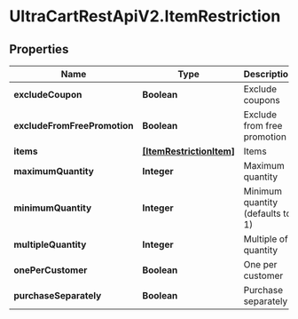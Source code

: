 # UltraCartRestApiV2.ItemRestriction

## Properties
Name | Type | Description | Notes
------------ | ------------- | ------------- | -------------
**excludeCoupon** | **Boolean** | Exclude coupons | [optional] 
**excludeFromFreePromotion** | **Boolean** | Exclude from free promotion | [optional] 
**items** | [**[ItemRestrictionItem]**](ItemRestrictionItem.md) | Items | [optional] 
**maximumQuantity** | **Integer** | Maximum quantity | [optional] 
**minimumQuantity** | **Integer** | Minimum quantity (defaults to 1) | [optional] 
**multipleQuantity** | **Integer** | Multiple of quantity | [optional] 
**onePerCustomer** | **Boolean** | One per customer | [optional] 
**purchaseSeparately** | **Boolean** | Purchase separately | [optional] 


